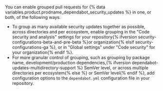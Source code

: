 You can enable grouped pull requests for {% data variables.product.prodname_dependabot_security_updates %} in one, or both, of the following ways.

* To group as many available security updates together as possible, across directories and per ecosystem, enable grouping in the "Code security and analysis" settings for your repository{% ifversion security-configurations-beta-and-pre-beta %}or organization{% elsif security-configurations-ga %}, or in "Global settings" under "Code security" for your organization{% endif %}.
* For more granular control of grouping, such as grouping by package name, development/production dependencies,{% ifversion dependabot-updates-multidirectory-support %} SemVer level, or across multiple directories per ecosystem{% else %} or SemVer level{% endif %}, add configuration options to the `dependabot.yml` configuration file in your repository.

